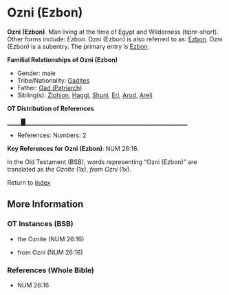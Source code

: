 # Ozni (Ezbon)
**Ozni (Ezbon)**. 
Man living at the time of Egypt and Wilderness (tipnr-short). 
Other forms include: 
*Ezbon*. 
Ozni (Ezbon) is also referred to as: 
[Ezbon](Ezbon.md). 
Ozni (Ezbon) is a subentry. The primary entry is 
[Ezbon](Ezbon.md). 




**Familial Relationships of Ozni (Ezbon)**


* Gender: male
* Tribe/Nationality: [Gadites](../../../groups/md/acai/Gad.md)
* Father: [Gad (Patriarch)](Gad.md)
* Sibling(s): [Ziphion](Ziphion.md), [Haggi](Haggi.md), [Shuni](Shuni.md), [Eri](Eri.md), [Arod](Arod.md), [Areli](Areli.md)


**OT Distribution of References**

▁▁▁█▁▁▁▁▁▁▁▁▁▁▁▁▁▁▁▁▁▁▁▁▁▁▁▁▁▁▁▁▁▁▁▁▁▁▁
* References: Numbers: 2



**Key References for Ozni (Ezbon)**: 
NUM 26:16. 


In the Old Testament (BSB), words representing “Ozni (Ezbon)” are translated as 
*the Oznite* (1x), *from Ozni* (1x). 




Return to [Index](00-Index.md)

## More Information

### OT Instances (BSB)

* the Oznite (NUM 26:16)

* from Ozni (NUM 26:16)



### References (Whole Bible)

* NUM 26:16



